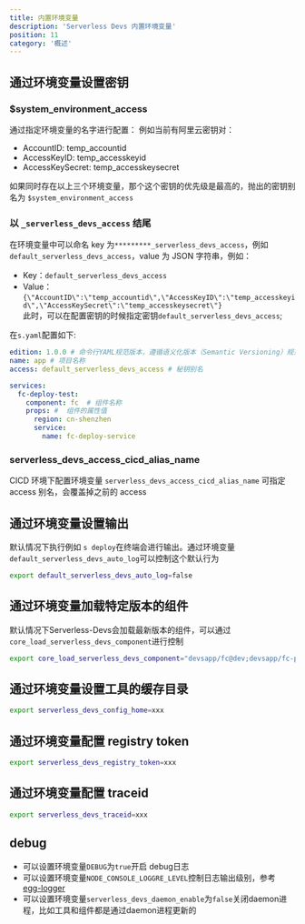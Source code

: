 ```yaml
---
title: 内置环境变量
description: 'Serverless Devs 内置环境变量'
position: 11
category: '概述'
---
```


## 通过环境变量设置密钥
### $system_environment_access
通过指定环境变量的名字进行配置：
  例如当前有阿里云密钥对：
   - AccountID: temp_accountid
   - AccessKeyID: temp_accesskeyid
   - AccessKeySecret: temp_accesskeysecret  

如果同时存在以上三个环境变量，那个这个密钥的优先级是最高的，抛出的密钥别名为 `$system_environment_access`

### 以 `_serverless_devs_access` 结尾
在环境变量中可以命名 key 为`*********_serverless_devs_access`，例如`default_serverless_devs_access`，value 为 JSON 字符串，例如：
   - Key：`default_serverless_devs_access`
   - Value：`{\"AccountID\":\"temp_accountid\",\"AccessKeyID\":\"temp_accesskeyid\",\"AccessKeySecret\":\"temp_accesskeysecret\"}`  
  此时，可以在配置密钥的时候指定密钥`default_serverless_devs_access`;

  在`s.yaml`配置如下:

  ```yaml
  edition: 1.0.0 # 命令行YAML规范版本，遵循语义化版本（Semantic Versioning）规范
  name: app # 项目名称
  access: default_serverless_devs_access # 秘钥别名

  services:
    fc-deploy-test:
      component: fc  # 组件名称
      props: #  组件的属性值
        region: cn-shenzhen
        service:
          name: fc-deploy-service
  ```
### serverless_devs_access_cicd_alias_name
CICD 环境下配置环境变量 `serverless_devs_access_cicd_alias_name` 可指定 access 别名，会覆盖掉之前的 access

## 通过环境变量设置输出
默认情况下执行例如 `s deploy`在终端会进行输出。通过环境变量 `default_serverless_devs_auto_log`可以控制这个默认行为
```bash
export default_serverless_devs_auto_log=false
```

## 通过环境变量加载特定版本的组件
默认情况下Serverless-Devs会加载最新版本的组件，可以通过`core_load_serverless_devs_component`进行控制
```bash
export core_load_serverless_devs_component="devsapp/fc@dev;devsapp/fc-plan@dev"
```

## 通过环境变量设置工具的缓存目录

```bash
export serverless_devs_config_home=xxx
```

## 通过环境变量配置 registry token

```bash
export serverless_devs_registry_token=xxx
```

## 通过环境变量配置 traceid

```bash
export serverless_devs_traceid=xxx
```

## debug

- 可以设置环境变量`DEBUG`为`true`开启 debug日志
- 可以设置环境变量`NODE_CONSOLE_LOGGRE_LEVEL`控制日志输出级别，参考 [egg-logger](https://www.npmjs.com/package/egg-logger)
- 可以设置环境变量`serverless_devs_daemon_enable`为`false`关闭daemon进程，比如工具和组件都是通过daemon进程更新的